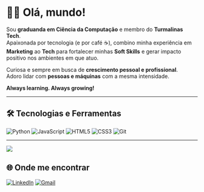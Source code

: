 # 👩‍💻 Olá, mundo!

Sou **graduanda em Ciência da Computação** e membro do **Turmalinas Tech**.  
Apaixonada por tecnologia (e por café ☕), combino minha experiência em **Marketing** ao **Tech**
para fortalecer minhas **Soft Skills** e gerar impacto positivo nos ambientes em que atuo.  

Curiosa e sempre em busca de **crescimento pessoal e profissional**.  
Adoro lidar com **pessoas e máquinas** com a mesma intensidade.  

**Always learning. Always growing!**  

---

## 🛠️ Tecnologias e Ferramentas
![Python](https://img.shields.io/badge/Python-3776AB?style=for-the-badge&logo=python&logoColor=white)
![JavaScript](https://img.shields.io/badge/JavaScript-F7DF1E?style=for-the-badge&logo=javascript&logoColor=black)
![HTML5](https://img.shields.io/badge/HTML5-E34F26?style=for-the-badge&logo=html5&logoColor=white)
![CSS3](https://img.shields.io/badge/CSS3-1572B6?style=for-the-badge&logo=css3&logoColor=white)
![Git](https://img.shields.io/badge/Git-F05032?style=for-the-badge&logo=git&logoColor=white)

---


<picture>
  <source
    srcset="https://github-readme-stats.vercel.app/api?username=rebeccacandido&show_icons=true&theme=dracula"
    media="(prefers-color-scheme: dark)"
  />
  <source
    srcset="https://github-readme-stats.vercel.app/api?username=rebeccacandido&show_icons=true"
    media="(prefers-color-scheme: light), (prefers-color-scheme: no-preference)"
  />
  <img src="https://github-readme-stats.vercel.app/api?username=rebeccacandido&show_icons=true" />
</picture>

## 🌐 Onde me encontrar
[![LinkedIn](https://img.shields.io/badge/LinkedIn-0077B5?style=for-the-badge&logo=linkedin&logoColor=white)](https://www.linkedin.com/in/beabuff)
[![Gmail](https://img.shields.io/badge/Gmail-D14836?style=for-the-badge&logo=gmail&logoColor=white)](mailto:beaszlo@outlook.com)
